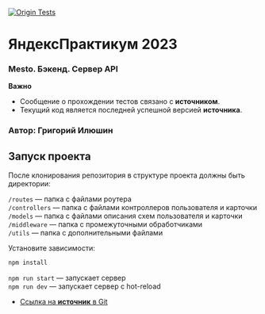 [![Origin Tests](https://github.com/IlushinGL/express-mesto-gha/actions/workflows/tests-14-sprint.yml/badge.svg)](https://github.com/IlushinGL/express-mesto-gha/actions/workflows/tests-14-sprint.yml)

# ЯндексПрактикум 2023
### Mesto. Бэкенд. Сервер API
**Важно** 
* Сообщение о прохождении тестов связано с **источником**.
* Текущий код является последней успешной версией **источника**.

### Автор: Григорий Илюшин

## Запуск проекта
После клонирования репозитория в структуре проекта должны быть директории:

`/routes` — папка с файлами роутера  
`/controllers` — папка с файлами контроллеров пользователя и карточки   
`/models` — папка с файлами описания схем пользователя и карточки  
`/middleware` — папка с промежуточными обработчиками  
`/utils` — папка с дополнительными файлами 

Установите зависимости:

```bash
npm install
```

`npm run start` — запускает сервер   
`npm run dev` — запускает сервер с hot-reload

* [Cсылка на **источник** в Git](https://github.com/IlushinGL/express-mesto-gha)
